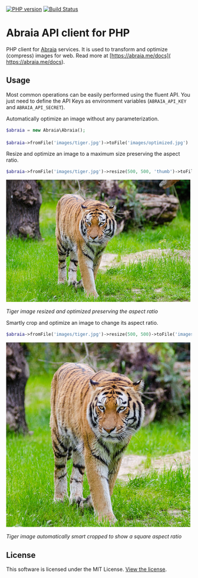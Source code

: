 [![PHP version](https://badge.fury.io/ph/abraia%2Fabraia.svg)](https://badge.fury.io/ph/abraia%2Fabraia)
[![Build Status](https://travis-ci.org/abraia/abraia-php.svg)](https://travis-ci.org/abraia/abraia-php)

# Abraia API client for PHP

PHP client for [Abraia](https://abraia.me) services. It is used to transform
and optimize (compress) images for web. Read more at [https://abraia.me/docs](
https://abraia.me/docs).

## Usage

Most common operations can be easily performed using the fluent API. You just
need to define the API Keys as environment variables (`ABRAIA_API_KEY` and
`ABRAIA_API_SECRET`).

Automatically optimize an image without any parameterization.

```php
$abraia = new Abraia\Abraia();

$abraia->fromFile('images/tiger.jpg')->toFile('images/optimized.jpg')
```

Resize and optimize an image to a maximum size preserving the aspect ratio.

```php
$abraia->fromFile('images/tiger.jpg')->resize(500, 500, 'thumb')->toFile('images/roptim.jpg');
```

![Resized tiger image](https://github.com/abraia/abraia-php/raw/master/images/roptim.jpg)

*Tiger image resized and optimized preserving the aspect ratio*

Smartly crop and optimize an image to change its aspect ratio. 

```php
$abraia->fromFile('images/tiger.jpg')->resize(500, 500)->toFile('images/resized.jpg');
```

![Smart cropped tiger](https://github.com/abraia/abraia-php/raw/master/images/resized.jpg)

*Tiger image automatically smart cropped to show a square aspect ratio*

## License

This software is licensed under the MIT License. [View the license](LICENSE).
